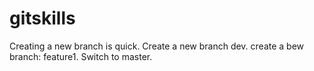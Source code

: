 # gitskills
Creating a new branch is quick.
Create a new branch dev.
create a bew branch: feature1.
Switch to master.